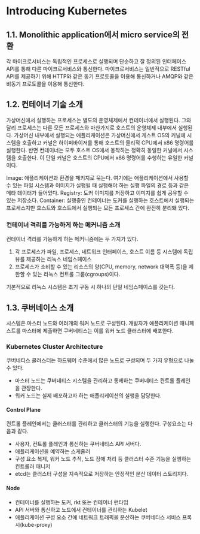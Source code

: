 # Introducing Kubernetes


## 1.1. Monolithic application에서 micro service의 전환
각 마이크로서비스는 독립적인 프로세스로 실행되며 단순하고 잘 정의된 인터페이스 API를 통해 다른 마이크로서비스와 통신한다.  마이크로서비스는 일반적으로 RESTful API를 제공하기 위해 HTTP와 같은 동기 프로토콜을 이용해 통신하거나 AMQP와 같은 비동기 프로토콜을 이용해 통신한다.

## 1.2. 컨테이너 기술 소개
가상머신에서 실행하는 프로세스는 별도의 운영체제에서 컨테이너에서 실행된다. 그와 달리 프로세스는 다른 모든 프로세스와 마찬가지로 호스트의 운영체제 내부에서 실행된다.
가상머신 내부에서 실행되는 애플리케이션은 가상머신에서 게스트 OS의 커널에 시스템을 호출하고 커널은 하이퍼바이저를 통해 호스트의 물리적 CPU에서 x86 명령어를 실행한다. 반면 컨테이너는 모두 호스트 OS에서 동작하는 정확히 동일한 커널에서 시스템을 호출한다. 이 단일 커널은 호스트의 CPU에서 x86 명령어를 수행하는 유일한 커널이다.

Image: 애플리케이션과 환경을 패키지로 묶는다. 여기에는 애플리케이션에서 사용할 수 있는 파일 시스템과 이미지가 실행될 때 실행해야 하는 실행 파일의 경로 등과 같은 메타 데이터가 들어있다.
Registry: 도커 이미지를 저장하고 이미지를 쉽게 공유할 수 있는 저장소다.
Container: 실행중인 컨테이너는 도커를 실행하는 호스트에서 실행되는 프로세스지만 호스트와 호스트에서 실행되는 모든 프로세스 간에 완전히 분리돼 있다.

### 컨테이너 격리를 가능하게 하는 메커니즘 소개
컨테이너 격리를 가능하게 하는 메커니즘에는 두 가지가 있다.
1. 각 프로세스가 파일, 프로세스, 네트워크 인터페이스, 호스트 이름 등 시스템에 독립 뷰를 제공하는 리눅스 네임스페이스
2. 프로세스가 소비할 수 있는 리소스의 양(CPU, memory, network 대역폭 등)을 제한할 수 있는 리눅스 컨트롤 그룹(cgroups)이다.

기본적으로 리눅스 시스템은 초기 구동 시 하나의 단일 네임스페이스를 갖는다.

## 1.3. 쿠버네이스 소개
시스템은 마스터 노드와 여러개의 워커 노드로 구성된다. 개발자가 애플리케이션 매니페스트를 마스터에 제출하면 쿠버네티스는 이를 워커 노드 클러스터에 배포한다.

### Kubernetes Cluster Architecture
쿠버네티스 클러스터는 하드웨어 수준에서 많은 노드로 구성되며 두 가지 유형으로 나눌 수 있다.
- 마스터 노드는 쿠버네티스 시스템을 관리하고 통제하는 쿠버네티스 컨트롤 플레인을 관장한다.
- 워커 노드는 실제 배포하고자 하는 애플리케이션의 실행을 담당한다.

#### Control Plane
컨트롤 플레인에서는 클러스터를 관리하고 클러스터의 기능을 실행한다. 구성요소는 다음과 같다.
- 사용자, 컨트롤 플레인과 통신하는 쿠버네티스 API 서버다.
- 애플리케이션을 예약하는 스케줄러
- 구성 요소 복제, 워커 노드 추적, 노드 장애 처리 등 클러스터 수준 기능을 실행하는 컨트롤러 매니저
- etcd는 클러스터 구성을 지속적으로 저장하는 안정적인 분산 데이터 스토리지다.

#### Node
- 컨테이너를 실행하는 도커, rkt 또는 컨테이너 런타임
- API 서버와 통신하고 노드에서 컨테이너를 관리하는 Kubelet
- 애플리케이션 구성 요소 간에 네트워크 트래픽을 분산하는 쿠버네티스 서비스 프록시(kube-proxy)
